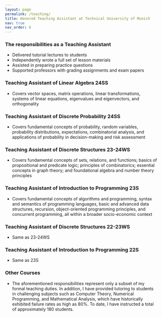 ```yaml
---
layout: page
permalink: /teaching/
title: Honored Teaching Assistant at Technical University of Munich
nav: true
nav_order: 6
---
```


### The responsibilities as a Teaching Assistant

- Delivered tutorial lectures to students
- Independently wrote a full set of lesson materials
- Assisted in preparing practice questions
- Supported professors with grading assignments and exam papers
  
### Teaching Assistant of Linear Algebra 24SS

- Covers vector spaces, matrix operations, linear transformations, systems of linear equations, eigenvalues and eigenvectors, and orthogonality

### Teaching Assistant of Discrete Probability 24SS
- Covers fundamental concepts of probability, random variables, probability distributions, expectations, combinatorial analysis, and applications of probability in decision-making and risk assessment

### Teaching Assistant of Discrete Structures 23-24WS
- Covers fundamental concepts of sets, relations, and functions; basics of propositional and predicate logic; principles of combinatorics; essential concepts in graph theory; and foundational algebra and number theory principles

### Teaching Assistant of Introduction to Programming 23S
- Covers fundamental concepts of algorithms and programming, syntax and semantics of programming languages, basic and advanced data structures, recursion, object-oriented programming principles, and concurrent programming, all within a broader socio-economic context

### Teaching Assistant of Discrete Structures 22-23WS
- Same as 23-24WS

### Teaching Assistant of Introduction to Programming 22S
- Same as 23S

### Other Courses
- The aforementioned responsibilities represent only a subset of my formal teaching duties. In addition, I have provided tutoring to students in challenging subjects such as Computer Theory, Numerical Programming, and Mathematical Analysis, which have historically exhibited failure rates as high as 80%. To date, I have instructed a total of approximately 180 students.


